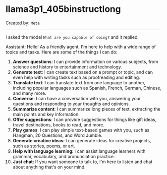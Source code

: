 # llama3p1_405binstructlong

Created by: `Meta`

---

I asked the model `What are you capable of doing?` and it replied:

Assistant: Hello! As a friendly agent, I'm here to help with a wide range of topics and tasks. Here are some of the things I can do:

1. **Answer questions**: I can provide information on various subjects, from science and history to entertainment and technology.
2. **Generate text**: I can create text based on a prompt or topic, and can even help with writing tasks such as proofreading and editing.
3. **Translate text**: I can translate text from one language to another, including popular languages such as Spanish, French, German, Chinese, and many more.       
4. **Converse**: I can have a conversation with you, answering your questions and responding to your thoughts and opinions.
5. **Summarize content**: I can summarize long pieces of text, extracting the main points and key information.
6. **Offer suggestions**: I can provide suggestions for things like gift ideas, travel destinations, books to read, and more.
7. **Play games**: I can play simple text-based games with you, such as Hangman, 20 Questions, and Word Jumble.
8. **Generate creative ideas**: I can generate ideas for creative projects, such as stories, poems, or art.
9. **Help with language learning**: I can assist language learners with grammar, vocabulary, and pronunciation practice.
10. **Just chat**: If you want someone to talk to, I'm here to listen and chat about anything that's on your mind.